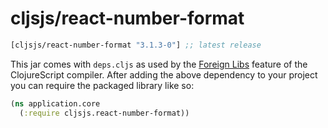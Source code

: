 # cljsjs/react-number-format

[](dependency)
```clojure
[cljsjs/react-number-format "3.1.3-0"] ;; latest release
```
[](/dependency)

This jar comes with `deps.cljs` as used by the [Foreign Libs][flibs] feature
of the ClojureScript compiler. After adding the above dependency to your project
you can require the packaged library like so:

```clojure
(ns application.core
  (:require cljsjs.react-number-format))
```

[flibs]: https://clojurescript.org/reference/packaging-foreign-deps

